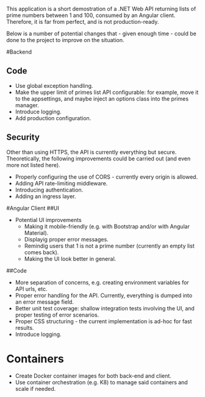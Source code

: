 This application is a short demostration of a .NET Web API returning lists of prime numbers between 1 and 100, consumed by an Angular client. Therefore, it is far from perfect, and is not production-ready. 

Below is a number of potential changes that - given enough time - could be done to the project to improve on the situation.

#Backend

## Code
- Use global exception handling.
- Make the upper limit of primes list API configurable: for example, move it to the appsettings, and maybe inject an options class into the primes manager. 
- Introduce logging.
- Add production configuration.

## Security
Other than using HTTPS, the API is currently everything but secure. Theoretically, the following improvements could be carried out (and even more not listed here).

- Properly configuring the use of CORS - currently every origin is allowed.
- Adding API rate-limiting middleware.
- Introducing authentication.
- Adding an ingress layer.

#Angular Client
##UI
- Potential UI improvements 
    - Making it mobile-friendly (e.g. with Bootstrap and/or with Angular Material).
    - Displayig proper error messages.
    - Remindig users that 1 is not a prime number (currently an empty list comes back).
    - Making the UI look better in general.

##Code
- More separation of concerns, e.g. creating environment variables for API urls, etc.
- Proper error handling for the API. Currently, everything is dumped into an error message field.
- Better unit test coverage: shallow integration tests involving the UI, and proper testing of error scenarios.
- Proper CSS structuring - the current implementation is ad-hoc for fast results.
- Introduce logging.

# Containers

- Create Docker container images for both back-end and client.
- Use container orchestration (e.g. K8) to manage said containers and scale if needed.